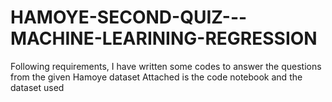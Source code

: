 # HAMOYE-SECOND-QUIZ---MACHINE-LEARINING-REGRESSION
Following requirements, I have written some codes to answer the questions from the given Hamoye dataset  Attached is the code notebook and the dataset used
